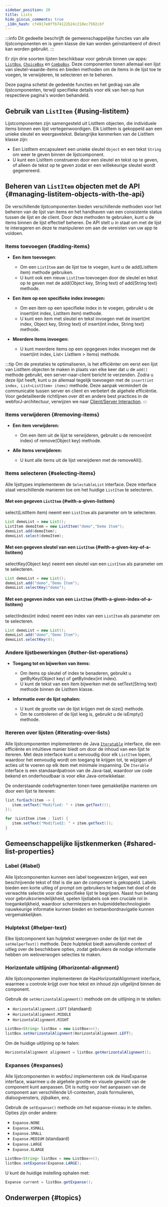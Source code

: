 ```yaml
---
sidebar_position: 20
title: Lists
hide_giscus_comments: true
_i18n_hash: cf4917e0ffb74122b24c210ec7502cbf
---
```

<JavadocLink type="foundation" location="com/webforj/component/list/DwcList"/>

:::info
Dit gedeelte beschrijft de gemeenschappelijke functies van alle lijstcomponenten en is geen klasse die kan worden geïnstantieerd of direct kan worden gebruikt.
:::

Er zijn drie soorten lijsten beschikbaar voor gebruik binnen uw apps: [`ListBox`](listbox), [`ChoiceBox`](choicebox) en [`ComboBox`](combobox). Deze componenten tonen allemaal een lijst van sleutel-waarde-items en bieden methoden om de items in de lijst toe te voegen, te verwijderen, te selecteren en te beheren.

Deze pagina schetst de gedeelde functies en het gedrag van alle lijstcomponenten, terwijl specifieke details voor elk van hen op hun respectieve pagina's worden behandeld.

## Gebruik van `ListItem` {#using-listitem}

Lijstcomponenten zijn samengesteld uit <JavadocLink type="foundation" location="com/webforj/component/list/ListItem"  code="true">ListItem</JavadocLink> objecten, die individuele items binnen een lijst vertegenwoordigen. Elk <JavadocLink type="foundation" location="com/webforj/component/list/ListItem"  code="true">ListItem</JavadocLink> is gekoppeld aan een unieke sleutel en weergavetekst. Belangrijke kenmerken van de <JavadocLink type="foundation" location="com/webforj/component/list/ListItem"  code="true">ListItem</JavadocLink> klasse zijn:

- Een <JavadocLink type="foundation" location="com/webforj/component/list/ListItem"  code="true">ListItem</JavadocLink> encapsuleert een unieke sleutel `Object` en een tekst `String` om weer te geven binnen de lijstcomponent.
- U kunt een <JavadocLink type="foundation" location="com/webforj/component/list/ListItem"  code="true">ListItem</JavadocLink> construeren door een sleutel en tekst op te geven, of alleen de tekst op te geven zodat er een willekeurige sleutel wordt gegenereerd.

## Beheren van `ListItem` objecten met de API {#managing-listitem-objects-with-the-api}

De verschillende lijstcomponenten bieden verschillende methoden voor het beheren van de lijst van items en het handhaven van een consistente status tussen de lijst en de client. Door deze methoden te gebruiken, kunt u de items binnen de lijst effectief beheren. De API stelt u in staat om met de lijst te interageren en deze te manipuleren om aan de vereisten van uw app te voldoen.

### Items toevoegen {#adding-items}

- **Een item toevoegen**:

   - Om een `ListItem` aan de lijst toe te voegen, kunt u de <JavadocLink type="foundation" location="com/webforj/component/list/DwcList" suffix='#add(com.webforj.component.list.ListItem)' code="true">add(ListItem item)</JavadocLink> methode gebruiken.
   - U kunt ook een nieuw `ListItem` toevoegen door de sleutel en tekst op te geven met de <JavadocLink type="foundation" location="com/webforj/component/list/DwcList" suffix='#add(java.lang.Object,java.lang.String)' code="true">add(Object key, String text)</JavadocLink> of <JavadocLink type="foundation" location="com/webforj/component/list/DwcList" suffix='#add(java.lang.String)' code="true">add(String text)</JavadocLink> methode.

- **Een item op een specifieke index invoegen:**

   - Om een item op een specifieke index in te voegen, gebruikt u de <JavadocLink type="foundation" location="com/webforj/component/list/DwcList" suffix='#insert(int,com.webforj.component.list.ListItem)' code="true">insert(int index, ListItem item)</JavadocLink> methode.
   - U kunt een item met sleutel en tekst invoegen met de <JavadocLink type="foundation" location="com/webforj/component/list/DwcList" suffix='#insert(int,java.lang.Object,java.lang.String)' code="true">insert(int index, Object key, String text)</JavadocLink> of <JavadocLink type="foundation" location="com/webforj/component/list/DwcList" suffix='#insert(int,java.lang.String)' code="true">insert(int index, String text)</JavadocLink> methode.

- **Meerdere items invoegen:** 

   - U kunt meerdere items op een opgegeven index invoegen met de <JavadocLink type="foundation" location="com/webforj/component/list/DwcList" suffix='#insert(int,java.util.List)' code="true">insert(int index, List< ListItem > items)</JavadocLink> methode.

:::tip
Om de prestaties te optimaliseren, is het efficiënter om eerst een lijst van <JavadocLink type="foundation" location="com/webforj/component/list/ListItem"  code="true">ListItem</JavadocLink> objecten te maken in plaats van elke keer dat u de `add()` methode gebruikt, een server-naar-client bericht te verzenden. Zodra u deze lijst heeft, kunt u ze allemaal tegelijk toevoegen met de `insert(int index, List<ListItem> items)` methode. Deze aanpak vermindert de communicatie tussen server en client en verbetert de algehele efficiëntie. Voor gedetailleerde richtlijnen over dit en andere best practices in de webforJ-architectuur, verwijzen we naar [Client/Server Interaction](/docs/architecture/client-server).
:::

### Items verwijderen {#removing-items}

- **Een item verwijderen:**

   - Om een item uit de lijst te verwijderen, gebruikt u de <JavadocLink type="foundation" location="com/webforj/component/list/DwcList" suffix='#remove(int)' code="true">remove(int index)</JavadocLink> of <JavadocLink type="foundation" location="com/webforj/component/list/DwcList" suffix='#remove(java.lang.Object)' code="true">remove(Object key)</JavadocLink> methode.

- **Alle items verwijderen:**
   - U kunt alle items uit de lijst verwijderen met de <JavadocLink type="foundation" location="com/webforj/component/list/DwcList" suffix='#removeAll()' code="true">removeAll()</JavadocLink>.

### Items selecteren {#selecting-items}

Alle lijsttypes implementeren de `SelectableList` interface. Deze interface staat verschillende manieren toe om het huidige `ListItem` te selecteren.

#### Met een gegeven `ListItem` {#with-a-given-listitem}

<JavadocLink type="foundation" location="com/webforj/component/list/DwcList" suffix='#select(com.webforj.component.list.ListItem)' code="true">select(ListItem item)</JavadocLink> neemt een `ListItem` als parameter om te selecteren.

```java {4}
List demoList = new List();
ListItem demoItem = new ListItem("demo","Demo Item");
demoList.add(demoItem);
demoList.select(demoItem);
```

#### Met een gegeven sleutel van een `ListItem` {#with-a-given-key-of-a-listitem}

<JavadocLink type="foundation" location="com/webforj/component/list/DwcList" suffix='#selectKey(java.lang.Object)' code="true">selectKey(Object key)</JavadocLink> neemt een sleutel van een `ListItem` als parameter om te selecteren.

```java {3}
List demoList = new List();
demoList.add("demo","Demo Item");
demoList.selectKey("demo");
```

#### Met een gegeven index van een `ListItem` {#with-a-given-index-of-a-listitem}

<JavadocLink type="foundation" location="com/webforj/component/list/DwcList" suffix='#selectIndex(int)' code="true">selectIndex(int index)</JavadocLink> neemt een index van een `ListItem` als parameter om te selecteren.

```java {3}
List demoList = new List();
demoList.add("demo","Demo Item");
demoList.selectKey(0);
```

### Andere lijstbewerkingen {#other-list-operations}

- **Toegang tot en bijwerken van items:**

   - Om items op sleutel of index te benaderen, gebruikt u <JavadocLink type="foundation" location="com/webforj/component/list/DwcList" suffix='#getByKey(java.lang.Object)' code="true">getByKey(Object key)</JavadocLink> of <JavadocLink type="foundation" location="com/webforj/component/list/DwcList" suffix='#getByIndex(int)' code="true">getByIndex(int index)</JavadocLink>.
   - U kunt de tekst van een item bijwerken met de <JavadocLink type="foundation" location="com/webforj/component/list/ListItem" suffix='#setText(java.lang.String)' code="true">setText(String text)</JavadocLink> methode binnen de <JavadocLink type="foundation" location="com/webforj/component/list/ListItem"  code="true">ListItem</JavadocLink> klasse.

- **Informatie over de lijst ophalen:**
   - U kunt de grootte van de lijst krijgen met de <JavadocLink type="foundation" location="com/webforj/component/list/DwcList" suffix='#size()' code="true">size()</JavadocLink> methode.
   - Om te controleren of de lijst leeg is, gebruikt u de <JavadocLink type="foundation" location="com/webforj/component/list/DwcList" suffix='#isEmpty()' code="true">isEmpty()</JavadocLink> methode.

### Itereren over lijsten {#iterating-over-lists}

Alle lijstcomponenten implementeren de Java [`Iteratable`](https://docs.oracle.com/en/java/javase/21/docs/api/java.base/java/lang/Iterable.html) interface, die een efficiënte en intuïtieve manier biedt om door de inhoud van een lijst te itereren. Met deze interface kunt u eenvoudig door elk `ListItem` lopen, waardoor het eenvoudig wordt om toegang te krijgen tot, te wijzigen of acties uit te voeren op elk item met minimale inspanning. De `Iterable` interface is een standaardpatroon van de Java-taal, waardoor uw code bekend en onderhoudbaar is voor elke Java-ontwikkelaar.

De onderstaande codefragmenten tonen twee gemakkelijke manieren om door een lijst te itereren:

```java
list.forEach(item -> {
   item.setText("Modified: " + item.getText());
});

for (ListItem item : list) {
   item.setText("Modified2: " + item.getText());
}
```

## Gemeenschappelijke lijstkenmerken {#shared-list-properties}

### Label {#label}

Alle lijstcomponenten kunnen een label toegewezen krijgen, wat een beschrijvende tekst of titel is die aan de component is gekoppeld. Labels bieden een korte uitleg of prompt om gebruikers te helpen het doel of de verwachte selectie voor die specifieke lijst te begrijpen. Naast hun belang voor gebruiksvriendelijkheid, spelen lijstlabels ook een cruciale rol in toegankelijkheid, waardoor schermlezers en hulpmiddeltechnologieën nauwkeurige informatie kunnen bieden en toetsenbordnavigatie kunnen vergemakkelijken.

### Hulptekst {#helper-text}

Elke lijstcomponent kan hulptekst weergeven onder de lijst met de `setHelperText()` methode. Deze hulptekst biedt aanvullende context of uitleg over de beschikbare opties, zodat gebruikers de nodige informatie hebben om weloverwogen selecties te maken.

### Horizontale uitlijning {#horizontal-alignment}

Alle lijstcomponenten implementeren de <JavadocLink type="foundation" location="com/webforj/concern/HasHorizontalAlignment" code='true'>HasHorizontalAlignment</JavadocLink> interface, waarmee u controle krijgt over hoe tekst en inhoud zijn uitgelijnd binnen de component.

Gebruik de `setHorizontalAlignment()` methode om de uitlijning in te stellen:

- `HorizontalAlignment.LEFT` (standaard)
- `HorizontalAlignment.MIDDLE`
- `HorizontalAlignment.RIGHT`

```java
ListBox<String> listBox = new ListBox<>();
listBox.setHorizontalAlignment(HorizontalAlignment.LEFT);
```

Om de huidige uitlijning op te halen:
```java
HorizontalAlignment alignment = listBox.getHorizontalAlignment();
```

### Expanses {#expanses}

Alle lijstcomponenten in webforJ implementeren ook de <JavadocLink type="foundation" location="com/webforj/concern/HasExpanse" code='true'>HasExpanse</JavadocLink> interface, waarmee u de algehele grootte en visuele gewicht van de component kunt aanpassen. Dit is nuttig voor het aanpassen van de component aan verschillende UI-contexten, zoals formulieren, dialoogvensters, zijbalken, enz.

Gebruik de `setExpanse()` methode om het expanse-niveau in te stellen. Opties zijn onder andere:

- `Expanse.NONE`
- `Expanse.XSMALL`
- `Expanse.SMALL`
- `Expanse.MEDIUM` (standaard)
- `Expanse.LARGE`
- `Expanse.XLARGE`

```java
ListBox<String> listBox = new ListBox<>();
listBox.setExpanse(Expanse.LARGE);
```

U kunt de huidige instelling ophalen met:
```java
Expanse current = listBox.getExpanse();
```

## Onderwerpen {#topics}

<DocCardList className="topics-section" />
